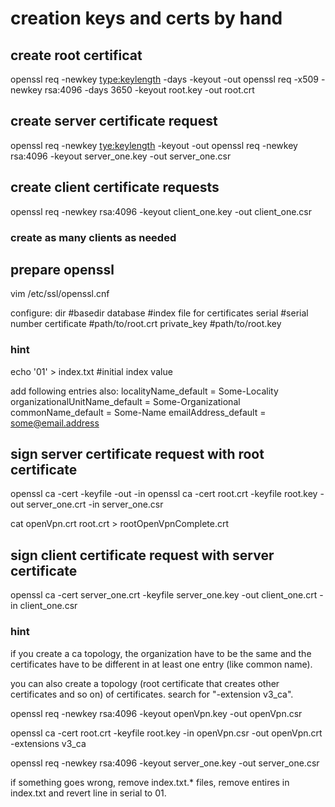 # creation keys and certs by hand

## create root certificat

openssl req <certificate request> -newkey <type:keylength> -days <validity in days> -keyout <private certificate key> -out <certificate>
openssl req -x509 -newkey rsa:4096 -days 3650 -keyout root.key -out root.crt

## create server certificate request

openssl req -newkey <tye:keylength> -keyout <private certificate key> -out <certificate signing request>
openssl req -newkey rsa:4096 -keyout server_one.key -out server_one.csr

## create client certificate requests

openssl req -newkey rsa:4096 -keyout client_one.key -out client_one.csr

### create as many clients as needed

## prepare openssl

vim /etc/ssl/openssl.cnf

configure:
dir         #basedir
database    #index file for certificates
serial      #serial number
certificate #path/to/root.crt
private_key #path/to/root.key

### hint

echo '01' > index.txt   #initial index value

add following entries also:
localityName_default            = Some-Locality
organizationalUnitName_default  = Some-Organizational
commonName_default              = Some-Name
emailAddress_default            = some@email.address

## sign server certificate request with root certificate

openssl ca -cert <master certificate> -keyfile <master certificate key> -out <certificate>  -in <certificate signing request>
openssl ca -cert root.crt -keyfile root.key -out server_one.crt -in server_one.csr

cat openVpn.crt root.crt > rootOpenVpnComplete.crt

## sign client certificate request with server certificate

openssl ca -cert server_one.crt -keyfile server_one.key -out client_one.crt -in client_one.csr

### hint

if you create a ca topology, the organization have to be the same and the certificates have to be different in at least one entry (like common name).

you can also create a topology (root certificate that creates other certificates and so on) of certificates.
search for "-extension v3_ca".

openssl req -newkey rsa:4096 -keyout openVpn.key -out openVpn.csr

openssl ca -cert root.crt -keyfile root.key -in openVpn.csr -out openVpn.crt -extensions v3_ca

openssl req -newkey rsa:4096 -keyout server_one.key -out server_one.csr

if something goes wrong, remove index.txt.* files, remove entires in index.txt and revert line in serial to 01.
